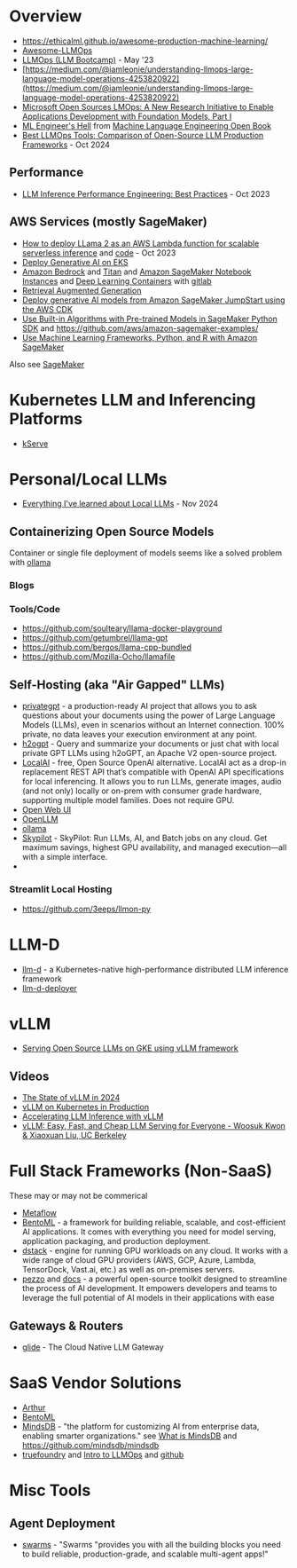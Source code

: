 # Overview
- https://ethicalml.github.io/awesome-production-machine-learning/
- [Awesome-LLMOps](https://github.com/tensorchord/Awesome-LLMOps/)
- [LLMOps (LLM Bootcamp)](https://www.youtube.com/watch?v=Fquj2u7ay40) - May '23
- [https://medium.com/@iamleonie/understanding-llmops-large-language-model-operations-4253820922](https://medium.com/@iamleonie/understanding-llmops-large-language-model-operations-4253820922)
- [Microsoft Open Sources LMOps: A New Research Initiative to Enable Applications Development with Foundation Models, Part I](https://medium.com/towards-artificial-intelligence/microsoft-open-sources-lmops-a-new-research-initiative-to-enable-applications-development-with-d6d7e7ca2059)
- [ML Engineer's Hell](https://github.com/stas00/ml-engineering/blob/master/insights/ai-battlefield.md#ml-engineers-hell) from [Machine Language Engineering Open Book](https://github.com/stas00/ml-engineering/tree/master)
- [Best LLMOps Tools: Comparison of Open-Source LLM Production Frameworks](https://winder.ai/llmops-tools-comparison-open-source-llm-production-frameworks/) - Oct 2024

## Performance
- [LLM Inference Performance Engineering: Best Practices](https://www.databricks.com/blog/llm-inference-performance-engineering-best-practices) - Oct 2023

## AWS Services (mostly SageMaker)
- [How to deploy LLama 2 as an AWS Lambda function for scalable serverless inference](https://aws.plainenglish.io/guide-for-running-llama-2-using-llama-cpp-on-aws-fargate-7086bcd1ed3c) and [code](https://github.com/penkow/llama-lambda) - Oct 2023
- [Deploy Generative AI on EKS](https://aws.amazon.com/blogs/containers/deploy-generative-ai-models-on-amazon-eks/)
- [Amazon Bedrock](https://aws.amazon.com/bedrock/) and [Titan](https://aws.amazon.com/bedrock/titan/) and 
[Amazon SageMaker Notebook Instances](https://docs.aws.amazon.com/sagemaker/latest/dg/nbi.html) and [Deep Learning Containers](https://docs.aws.amazon.com/deep-learning-containers/latest/devguide/what-is-dlc.html) with [gitlab](https://github.com/aws/deep-learning-containers)
- [Retrieval Augmented Generation](https://docs.aws.amazon.com/sagemaker/latest/dg/jumpstart-foundation-models-customize-rag.html) 
- [Deploy generative AI models from Amazon SageMaker JumpStart using the AWS CDK](https://github.com/aws-samples/generative-ai-sagemaker-cdk-demo)
- [Use Built-in Algorithms with Pre-trained Models in SageMaker Python SDK](https://sagemaker.readthedocs.io/en/stable/overview.html#use-sagemaker-jumpstart-algorithms-with-pretrained-models) and https://github.com/aws/amazon-sagemaker-examples/
- [Use Machine Learning Frameworks, Python, and R with Amazon SageMaker](https://docs.aws.amazon.com/sagemaker/latest/dg/frameworks.html) 

Also see [SageMaker](../aws/sagemaker.md)

# Kubernetes LLM and Inferencing Platforms
- [kServe](https://kserve.github.io/website/latest/)


# Personal/Local LLMs
- [Everything I've learned about Local LLMs](https://nullprogram.com/blog/2024/11/10/) - Nov 2024

## Containerizing Open Source Models
Container or single file deployment of models seems like a solved problem with [ollama](https://ollama.com/)

### Blogs

### Tools/Code 
- https://github.com/soulteary/llama-docker-playground
- https://github.com/getumbrel/llama-gpt
- https://github.com/bergos/llama-cpp-bundled
- https://github.com/Mozilla-Ocho/llamafile

## Self-Hosting (aka "Air Gapped" LLMs) 
- [privategpt](https://github.com/zylon-ai/private-gpt) - a production-ready AI project that allows you to ask questions about your documents using the power of Large Language Models (LLMs), even in scenarios without an Internet connection. 100% private, no data leaves your execution environment at any point.
- [h2ogpt](https://github.com/h2oai/h2ogpt) - Query and summarize your documents or just chat with local private GPT LLMs using h2oGPT, an Apache V2 open-source project.
- [LocalAI](https://github.com/mudler/LocalAI) - free, Open Source OpenAI alternative. LocalAI act as a drop-in replacement REST API that’s compatible with OpenAI API specifications for local inferencing. It allows you to run LLMs, generate images, audio (and not only) locally or on-prem with consumer grade hardware, supporting multiple model families. Does not require GPU.
- [Open Web UI](https://github.com/open-webui/open-webui)
- [OpenLLM](https://github.com/bentoml/OpenLLM)
- [ollama](https://github.com/ollama/ollama)
- [Skypilot](https://github.com/skypilot-org/skypilot) - SkyPilot: Run LLMs, AI, and Batch jobs on any cloud. Get maximum savings, highest GPU availability, and managed execution—all with a simple interface.
- 

### Streamlit Local Hosting
- https://github.com/3eeps/llmon-py

# LLM-D
- [llm-d](https://llm-d.ai/) - a Kubernetes-native high-performance distributed LLM inference framework
- [llm-d-deployer](https://github.com/llm-d/llm-d-deployer)

# vLLM
- [Serving Open Source LLMs on GKE using vLLM framework](https://medium.com/google-cloud/serving-open-source-llms-on-gke-using-vllm-framework-5e522b3679ee)

## Videos
- [The State of vLLM in 2024](https://www.youtube.com/watch?v=4HPRf9nDZ6Q)
- [vLLM on Kubernetes in Production](https://www.youtube.com/watch?v=t0iJGEG0IXk)
- [Accelerating LLM Inference with vLLM](https://www.youtube.com/watch?v=qBFENFjKE-M)
- [vLLM: Easy, Fast, and Cheap LLM Serving for Everyone - Woosuk Kwon & Xiaoxuan Liu, UC Berkeley](https://www.youtube.com/watch?v=9ih0EmcXRHE)

# Full Stack Frameworks (Non-SaaS)
These may or may not be commerical 
- [Metaflow](https://github.com/Netflix/metaflow) 
- [BentoML](https://github.com/bentoml/BentoML) - a framework for building reliable, scalable, and cost-efficient AI applications. It comes with everything you need for model serving, application packaging, and production deployment.
- [dstack](https://github.com/dstackai/dstack) - engine for running GPU workloads on any cloud. It works with a wide range of cloud GPU providers (AWS, GCP, Azure, Lambda, TensorDock, Vast.ai, etc.) as well as on-premises servers.
- [pezzo](https://github.com/pezzolabs/pezzo) and [docs](https://docs.pezzo.ai/introduction/what-is-pezzo) - a powerful open-source toolkit designed to streamline the process of AI development. It empowers developers and teams to leverage the full potential of AI models in their applications with ease

## Gateways & Routers
 - [glide](https://github.com/EinStack/glide) - The Cloud Native LLM Gateway

# SaaS Vendor Solutions
- [Arthur](https://www.arthur.ai/) 
- [BentoML](https://www.bentoml.com/cloud) 
- [MindsDB](https://mindsdb.com/) - "the platform for customizing AI from enterprise data, enabling smarter organizations." see [What is MindsDB](https://docs.mindsdb.com/what-is-mindsdb) and https://github.com/mindsdb/mindsdb
- [truefoundry](https://www.truefoundry.com/llmops) and [Intro to LLMOps](https://docs.truefoundry.com/docs/introduction-1) and [github](https://github.com/truefoundry)


# Misc Tools

## Agent Deployment
- [swarms](https://github.com/kyegomez/swarms) - "Swarms "provides you with all the building blocks you need to build reliable, production-grade, and scalable multi-agent apps!"
